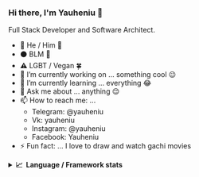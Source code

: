### Hi there, I'm Yauheniu 👋

Full Stack Developer and Software Architect.
- 🍆 He / Him 🍆
- ⚫ BLM 🍌
- ⚠️ LGBT / Vegan 🍀
- 🔭 I’m currently working on ... something cool 😉
- 🌱 I’m currently learning ... everything 😂
- 💬 Ask me about ... anything 😌
- 📫 How to reach me: ...
  - Telegram: @yauheniu
  - Vk: yauheniu
  - Instagram: @yauheniu
  - Facebook: Yauheniu
- ⚡ Fun fact: ... I love to draw and watch gachi movies

<details>
  <summary><b>📈&nbsp;&nbsp;Language&nbsp;/&nbsp;Framework stats</b></summary>
  <br/>
  <a href='https://profile.codersrank.io/user/evg-goncharenko/'>
  <img src='https://cr-skills-chart-widget.azurewebsites.net/api/api?username=Yauheniu&skills=Vue,C%2B%2B,C%23,SCSS,angular,batchfile,c,C%23,coffeescript,dart,go,html,json,java,javascript,less,mysql,php,pandas,perl,python,reactjs,scss,shell,svelte,swift,typescript,flutter,&show-other-skills=true,vueSvelte&width=820'>
  </a>

</details>
